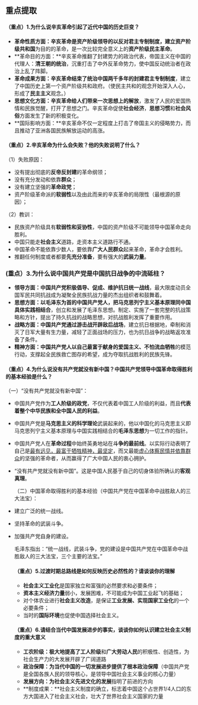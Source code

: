 ## **重点提取**

#### （重点）1.为什么说辛亥革命引起了近代中国的历史巨变？

- **革命性质方面：**辛亥革命是资产阶级领导的以**反对君主专制制度，建立资产阶级共和国**为目的的革命，是一次比较完全意义上的**资产阶级民主革命**。
- **革命目的方面：**辛亥革命推翻了封建势力的政治代表，帝国主义在中国的代理人：**清王朝的统治**，沉重打击了中外反革命势力，使中国反动统治者在政治上乱了阵脚。
- **革命成果方面：**辛亥革命结束了统治中国两千多年的**封建君主专制制度**，建立了中国历史上第一个资产阶级共和政府。（使民主共和的观念开始深入人心，形成了**民主主义**观念。）
- **思想文化方面：**辛亥革命给人们带来一次**思想上的解放**，激发了人民的爱国热情和民族觉醒，打开了思想之门。辛亥革命促使**社会经济**，**思想习惯**和**社会风俗**方面发生了新的积极变化。 
- **国际影响方面：**辛亥革命不仅一定程度上打击了帝国主义的侵略势力，而且推动了亚洲各国民族解放运动的高涨。

#### （重点）2.辛亥革命为什么会失败？他的失败说明了什么？

（1）失败原因：

- 没有提出彻底的**反帝反封建**的革命纲领；
- 没有充分发动和依靠**群众**；
- 没有建立坚强的**革命政党**；
- 资产阶级革命派的**软弱性**以及由此而来的辛亥革命的局限性（最根源的原因）；

（2）教训：

- 民族资产阶级具有**软弱性和妥协性**，中国的资产阶级不可能领导中国革命走向胜利。 
- 中国只能走**社会主义**道路，走资本主义道路行不通。
- 中国革命不能依靠少数人，要依靠**广大人民群众**起来革命，革命才会胜利。
- 推翻任何制度或者都要**先充分准备**，要有强大的**武装力量**。

### **(重点）3.为什么说中国共产党是中国抗日战争的中流砥柱？**

- **领导方面：**中国共产党积极倡导、促成、维护**抗日统一战线**，最大限度动员全国军民共同抗战成为凝聚全民族抗战力量的杰出组织者和鼓舞着。
- **思想方面：**以毛泽东为首的中国共产党人，把**马克思列宁主义基本原理同中国具体实践相结合**，创立和发展了毛泽东思想。制定、实施了一套完整的抗战策略和方针，提出了持久抗战的战略思想，对抗战胜利发挥了重要作用。
- **战略方面：**中国共产党通过**游击战开辟敌后战场**，建立抗日根据地，牵制和消灭了日军大量有生力量，减轻了正面战场的压力，也为抗日战争的战略返攻准备了条件。
- **精神方面：**中国共产党人以自己最富于献身的**爱国主义、不怕流血牺牲**的模范行动，支撑起全民族救亡图存的希望，成为夺取抗战胜利的民族先锋。

#### **（重点）4.为什么说没有共产党就没有新中国？中国共产党领导中国革命取得胜利的基本经验是什么？**

（一）“没有共产党就没有新中国”：

- 中国共产党作为**工人阶级的政党**，不仅代表着中国工人阶级的利益，而且**代表着整个中华民族和全中国人民的利益**。 

- 中国共产党是**马克思主义的科学理论**武装起来的，他以中国化的马克思主义即马克思列宁主义基本原理与中国实践相结合的**毛泽东思想**为一切工作的指针。

- 中国共产党人在**革命过程**中始终英勇地站在**斗争的最前线**。以实际行动表明了自己是<u>最有远见，最富于牺牲精神，最坚定</u>，而又最能<u>虚心体察民情并依靠群众</u>的坚强的革命者，从而赢得了广大中国人民的衷心拥护。

- “没有共产党就没有新中国”。这是中国人民基于自己的切身体验所确认的**客观真理**。 

  （二）中国革命取得胜利的基本经验（中国共产党在中国革命中战胜敌人的三大法宝）： 

- 建立广泛的统一战线。 

- 坚持革命的武装斗争。 

- 加强共产党自身的建设。 

  毛泽东指出：“统一战线，武装斗争，党的建设是中国共产党在中国革命中战胜敌人的三大法宝，三个主要的法宝。” 

  #### **（重点）5.过渡时期总路线是如何反映历史必然性的？请谈谈你的理解**

  - **社会主义工业化**是国家独立和富强的必然要求和必要条件；
  - **资本主义经济力量**弱小，发展困难，不可能成为中国工业起飞的基础；
  - 对个体农业进行**社会主义改造**，是保证**工业发展、实现国家工业化**的⼀个必要条件；
  - 当时的**国际环境**也促使中国选择社会主义。

  #### **（重点）6.请结合当代中国发展进步的事实，谈谈你如何认识建立社会主义制度的重大意义**

  - **工农阶级：**极大地提高了**工人阶级**和**广大劳动人民**的积极性、创造性，为社会生产力的大发展开辟了广阔道路
  - **政治保障：**为当代中国的一切发展进步提供了**根本政治保障**（中国共产党是全国各族人民的领导核心，是领导中国社会主义事业的核心力量）
  - **发展方向：**为社会主义先进文化的**发展**指明了前进的方向
  - **制度成果：**社会主义制度的确立，标志着中国这个占世界1/4人口的东方大国进入了社会主义社会，壮大了世界社会主义国家的力量
